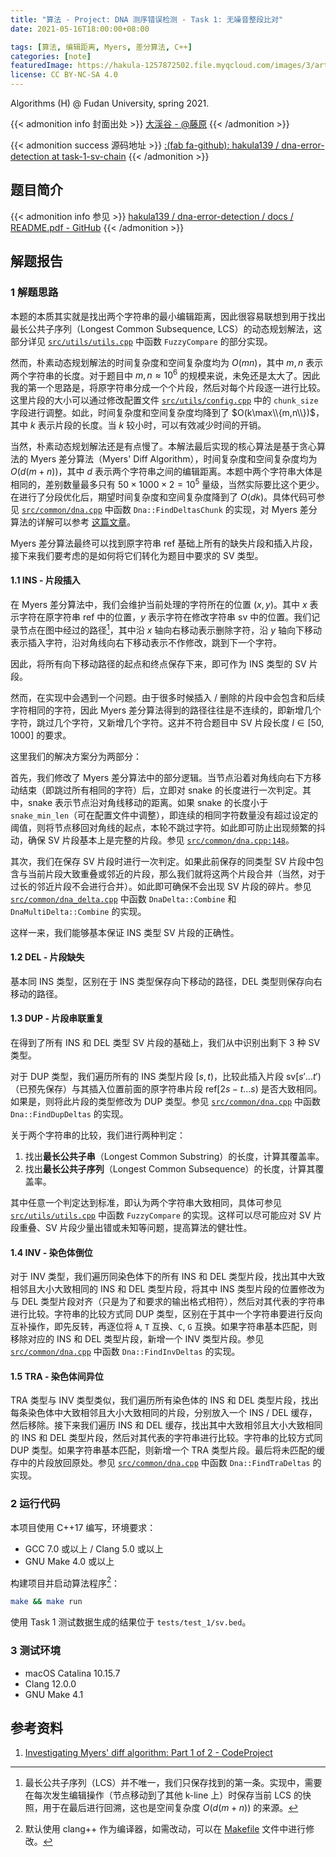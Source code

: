 ```yaml
---
title: "算法 - Project: DNA 测序错误检测 - Task 1: 无噪音整段比对"
date: 2021-05-16T18:00:00+08:00

tags: [算法, 编辑距离, Myers, 差分算法, C++]
categories: [note]
featuredImage: https://hakula-1257872502.file.myqcloud.com/images/3/article-covers/c581e0a2-a818-4a5c-9f5e-be43b40cd861_90380296.webp
license: CC BY-NC-SA 4.0
---
```


Algorithms (H) @ Fudan University, spring 2021.

<!--more-->

{{< admonition info 封面出处 >}}
[大渓谷 - @藤原](https://www.pixiv.net/artworks/90380296)
{{< /admonition >}}

{{< admonition success 源码地址 >}}
[:(fab fa-github):  hakula139 / dna-error-detection at task-1-sv-chain](https://github.com/hakula139/dna-error-detection/tree/task-1-sv-chain)
{{< /admonition >}}

## 题目简介

{{< admonition info 参见 >}}
[hakula139 / dna-error-detection / docs / README.pdf - GitHub](https://github.com/hakula139/dna-error-detection/blob/master/docs/README.pdf)
{{< /admonition >}}

## 解题报告

### 1 解题思路

本题的本质其实就是找出两个字符串的最小编辑距离，因此很容易联想到用于找出最长公共子序列（Longest Common Subsequence, LCS）的动态规划解法，这部分详见 [`src/utils/utils.cpp`][utils.cpp:27] 中函数 `FuzzyCompare` 的部分实现。

然而，朴素动态规划解法的时间复杂度和空间复杂度均为 $O(mn)$，其中 $m,n$ 表示两个字符串的长度。对于题目中 $m,n\approx 10^6$ 的规模来说，未免还是太大了。因此我的第一个思路是，将原字符串分成一个个片段，然后对每个片段逐一进行比较。这里片段的大小可以通过修改配置文件 [`src/utils/config.cpp`][config.cpp:6] 中的 `chunk_size` 字段进行调整。如此，时间复杂度和空间复杂度均降到了 $O(k\max\\{m,n\\})$，其中 $k$ 表示片段的长度。当 $k$ 较小时，可以有效减少时间的开销。

当然，朴素动态规划解法还是有点慢了。本解法最后实现的核心算法是基于贪心算法的 Myers 差分算法（Myers' Diff Algorithm），时间复杂度和空间复杂度均为 $O(d(m+n))$，其中 $d$ 表示两个字符串之间的编辑距离。本题中两个字符串大体是相同的，差别数量最多只有 $50\times 1000\times 2 = 10^5$ 量级，当然实际要比这个更少。在进行了分段优化后，期望时间复杂度和空间复杂度降到了 $O(dk)$。具体代码可参见 [`src/common/dna.cpp`][dna.cpp:89] 中函数 `Dna::FindDeltasChunk` 的实现，对 Myers 差分算法的详解可以参考 [这篇文章][myers]。

Myers 差分算法最终可以找到原字符串 $\textrm{ref}$ 基础上所有的缺失片段和插入片段，接下来我们要考虑的是如何将它们转化为题目中要求的 SV 类型。

#### 1.1 INS - 片段插入

在 Myers 差分算法中，我们会维护当前处理的字符所在的位置 $(x,y)$。其中 $x$ 表示字符在原字符串 $\textrm{ref}$ 中的位置，$y$ 表示字符在修改字符串 $\textrm{sv}$ 中的位置。我们记录节点在图中经过的路径[^lcs]，其中沿 $x$ 轴向右移动表示删除字符，沿 $y$ 轴向下移动表示插入字符，沿对角线向右下移动表示不作修改，跳到下一个字符。

因此，将所有向下移动路径的起点和终点保存下来，即可作为 INS 类型的 SV 片段。

然而，在实现中会遇到一个问题。由于很多时候插入 / 删除的片段中会包含和后续字符相同的字符，因此 Myers 差分算法得到的路径往往是不连续的，即新增几个字符，跳过几个字符，又新增几个字符。这并不符合题目中 SV 片段长度 $l\in [50,1000]$ 的要求。

这里我们的解决方案分为两部分：

首先，我们修改了 Myers 差分算法中的部分逻辑。当节点沿着对角线向右下方移动结束（即跳过所有相同的字符）后，立即对 snake 的长度进行一次判定。其中，snake 表示节点沿对角线移动的距离。如果 snake 的长度小于 `snake_min_len`（可在配置文件中调整），即连续的相同字符数量没有超过设定的阈值，则将节点移回对角线的起点，本轮不跳过字符。如此即可防止出现频繁的抖动，确保 SV 片段基本上是完整的片段。参见 [`src/common/dna.cpp:148`][dna.cpp:148]。

其次，我们在保存 SV 片段时进行一次判定。如果此前保存的同类型 SV 片段中包含与当前片段大致重叠或邻近的片段，那么我们就将这两个片段合并（当然，对于过长的邻近片段不会进行合并）。如此即可确保不会出现 SV 片段的碎片。参见 [`src/common/dna_delta.cpp`][dna_delta.cpp:61] 中函数 `DnaDelta::Combine` 和 `DnaMultiDelta::Combine` 的实现。

这样一来，我们能够基本保证 INS 类型 SV 片段的正确性。

#### 1.2 DEL - 片段缺失

基本同 INS 类型，区别在于 INS 类型保存向下移动的路径，DEL 类型则保存向右移动的路径。

#### 1.3 DUP - 片段串联重复

在得到了所有 INS 和 DEL 类型 SV 片段的基础上，我们从中识别出剩下 3 种 SV 类型。

对于 DUP 类型，我们遍历所有的 INS 类型片段 $[s,t)$，比较此插入片段 $\textrm{sv}[s'...t')$（已预先保存）与其插入位置前面的原字符串片段 $\textrm{ref}[2s-t...s)$ 是否大致相同。如果是，则将此片段的类型修改为 DUP 类型。参见 [`src/common/dna.cpp`][dna.cpp:240] 中函数 `Dna::FindDupDeltas` 的实现。

关于两个字符串的比较，我们进行两种判定：

1. 找出**最长公共子串**（Longest Common Substring）的长度，计算其覆盖率。
2. 找出**最长公共子序列**（Longest Common Subsequence）的长度，计算其覆盖率。

其中任意一个判定达到标准，即认为两个字符串大致相同，具体可参见 [`src/utils/utils.cpp`][utils.cpp:27] 中函数 `FuzzyCompare` 的实现。这样可以尽可能应对 SV 片段重叠、SV 片段少量出错或未知等问题，提高算法的健壮性。

#### 1.4 INV - 染色体倒位

对于 INV 类型，我们遍历同染色体下的所有 INS 和 DEL 类型片段，找出其中大致相邻且大小大致相同的 INS 和 DEL 类型片段，将其中 INS 类型片段的位置修改为与 DEL 类型片段对齐（只是为了和要求的输出格式相符），然后对其代表的字符串进行比较。字符串的比较方式同 DUP 类型，区别在于其中一个字符串要进行反向互补操作，即先反转，再逐位将 `A`, `T` 互换、`C`, `G` 互换。如果字符串基本匹配，则移除对应的 INS 和 DEL 类型片段，新增一个 INV 类型片段。参见 [`src/common/dna.cpp`][dna.cpp:257] 中函数 `Dna::FindInvDeltas` 的实现。

#### 1.5 TRA - 染色体间异位

TRA 类型与 INV 类型类似，我们遍历所有染色体的 INS 和 DEL 类型片段，找出每条染色体中大致相邻且大小大致相同的片段，分别放入一个 INS / DEL 缓存，然后移除。接下来我们遍历 INS 和 DEL 缓存，找出其中大致相邻且大小大致相同的 INS 和 DEL 类型片段，然后对其代表的字符串进行比较。字符串的比较方式同 DUP 类型。如果字符串基本匹配，则新增一个 TRA 类型片段。最后将未匹配的缓存中的片段放回原处。参见 [`src/common/dna.cpp`][dna.cpp:299] 中函数 `Dna::FindTraDeltas` 的实现。

### 2 运行代码

本项目使用 C++17 编写，环境要求：

- GCC 7.0 或以上 / Clang 5.0 或以上
- GNU Make 4.0 或以上

构建项目并启动算法程序[^cc]：

```bash
make && make run
```

使用 Task 1 测试数据生成的结果位于 `tests/test_1/sv.bed`。

### 3 测试环境

- macOS Catalina 10.15.7
- Clang 12.0.0
- GNU Make 4.1

## 参考资料

1. [Investigating Myers' diff algorithm: Part 1 of 2 - CodeProject][myers]

[utils.cpp:27]: https://github.com/hakula139/dna-error-detection/blob/task-1-sv-chain/src/utils/utils.cpp#L27
[config.cpp:6]: https://github.com/hakula139/dna-error-detection/blob/task-1-sv-chain/src/utils/config.cpp#L6
[dna.cpp:89]: https://github.com/hakula139/dna-error-detection/blob/task-1-sv-chain/src/common/dna.cpp#L89
[dna.cpp:148]: https://github.com/hakula139/dna-error-detection/blob/task-1-sv-chain/src/common/dna.cpp#L148
[dna.cpp:240]: https://github.com/hakula139/dna-error-detection/blob/task-1-sv-chain/src/common/dna.cpp#L240
[dna.cpp:257]: https://github.com/hakula139/dna-error-detection/blob/task-1-sv-chain/src/common/dna.cpp#L257
[dna.cpp:299]:https://github.com/hakula139/dna-error-detection/blob/task-1-sv-chain/src/common/dna.cpp#L299
[dna_delta.cpp:61]: https://github.com/hakula139/dna-error-detection/blob/task-1-sv-chain/src/common/dna_delta.cpp#L61
[makefile:14]: https://github.com/hakula139/dna-error-detection/blob/task-1-sv-chain/Makefile#L14
[myers]: https://www.codeproject.com/Articles/42279/Investigating-Myers-diff-algorithm-Part-1-of-2

[^lcs]: 最长公共子序列（LCS）并不唯一，我们只保存找到的第一条。实现中，需要在每次发生编辑操作（节点移动到了其他 k-line 上）时保存当前 LCS 的快照，用于在最后进行回溯，这也是空间复杂度 $O(d(m+n))$ 的来源。
[^cc]: 默认使用 clang++ 作为编译器，如需改动，可以在 [Makefile][makefile:14] 文件中进行修改。
